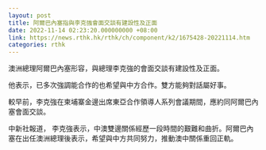 ```yaml
---
layout: post
title: 阿爾巴內塞指與李克強會面交談有建設性及正面
date: 2022-11-14 02:23:20.000000000 +08:00
link: https://news.rthk.hk/rthk/ch/component/k2/1675428-20221114.htm
categories: rthk
---
```


澳洲總理阿爾巴內塞形容，與總理李克強的會面交談有建設性及正面。

他表示，已多次強調能合作的也希望與中方合作。雙方能夠對話屬好事。

較早前，李克強在柬埔寨金邊出席東亞合作領導人系列會議期間，應約同阿爾巴內塞會面交談。 

中新社報道， 李克強表示，中澳雙邊關係經歷一段時間的艱難和曲折。阿爾巴內塞在出任澳洲總理後表示，希望與中方共同努力，推動澳中關係重回正軌。
